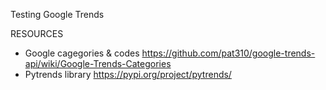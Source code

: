 Testing Google Trends



RESOURCES

- Google cagegories & codes   https://github.com/pat310/google-trends-api/wiki/Google-Trends-Categories 
- Pytrends library            https://pypi.org/project/pytrends/
